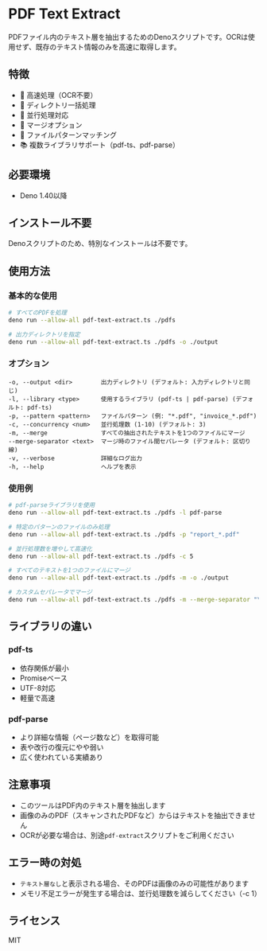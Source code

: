 # PDF Text Extract

PDFファイル内のテキスト層を抽出するためのDenoスクリプトです。OCRは使用せず、既存のテキスト情報のみを高速に取得します。

## 特徴

- 🚀 高速処理（OCR不要）
- 📁 ディレクトリ一括処理
- 🔀 並行処理対応
- 📄 マージオプション
- 🎯 ファイルパターンマッチング
- 📚 複数ライブラリサポート（pdf-ts、pdf-parse）

## 必要環境

- Deno 1.40以降

## インストール不要

Denoスクリプトのため、特別なインストールは不要です。

## 使用方法

### 基本的な使用

```bash
# すべてのPDFを処理
deno run --allow-all pdf-text-extract.ts ./pdfs

# 出力ディレクトリを指定
deno run --allow-all pdf-text-extract.ts ./pdfs -o ./output
```

### オプション

```
-o, --output <dir>        出力ディレクトリ (デフォルト: 入力ディレクトリと同じ)
-l, --library <type>      使用するライブラリ (pdf-ts | pdf-parse) (デフォルト: pdf-ts)
-p, --pattern <pattern>   ファイルパターン (例: "*.pdf", "invoice_*.pdf")
-c, --concurrency <num>   並行処理数 (1-10) (デフォルト: 3)
-m, --merge               すべての抽出されたテキストを1つのファイルにマージ
--merge-separator <text>  マージ時のファイル間セパレータ (デフォルト: 区切り線)
-v, --verbose             詳細なログ出力
-h, --help                ヘルプを表示
```

### 使用例

```bash
# pdf-parseライブラリを使用
deno run --allow-all pdf-text-extract.ts ./pdfs -l pdf-parse

# 特定のパターンのファイルのみ処理
deno run --allow-all pdf-text-extract.ts ./pdfs -p "report_*.pdf"

# 並行処理数を増やして高速化
deno run --allow-all pdf-text-extract.ts ./pdfs -c 5

# すべてのテキストを1つのファイルにマージ
deno run --allow-all pdf-text-extract.ts ./pdfs -m -o ./output

# カスタムセパレータでマージ
deno run --allow-all pdf-text-extract.ts ./pdfs -m --merge-separator "\n--- 次のファイル ---\n"
```

## ライブラリの違い

### pdf-ts
- 依存関係が最小
- Promiseベース
- UTF-8対応
- 軽量で高速

### pdf-parse
- より詳細な情報（ページ数など）を取得可能
- 表や改行の復元にやや弱い
- 広く使われている実績あり

## 注意事項

- このツールはPDF内のテキスト層を抽出します
- 画像のみのPDF（スキャンされたPDFなど）からはテキストを抽出できません
- OCRが必要な場合は、別途`pdf-extract`スクリプトをご利用ください

## エラー時の対処

- `テキスト層なし`と表示される場合、そのPDFは画像のみの可能性があります
- メモリ不足エラーが発生する場合は、並行処理数を減らしてください（-c 1）

## ライセンス

MIT
